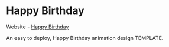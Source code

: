 # Happy Birthday

Website - [Happy Birthday](http://Nitinrathi1997.github.io/Akshay-Birthday/)

An easy to deploy, Happy Birthday animation design TEMPLATE.

